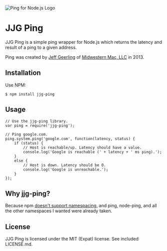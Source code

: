 <img src="https://raw.github.com/geerlingguy/JJG-Node-Ping/master/Resources/Ping-Logo.png" alt="Ping for Node.js Logo" />

# JJG Ping

JJG Ping is a simple ping wrapper for Node.js which returns the latency and result of a ping to a given address.

Ping was created by [Jeff Geerling](http://www.lifeisaprayer.com/) of [Midwestern Mac, LLC](http://www.midwesternmac.com/) in 2013.

## Installation

Use NPM:

    $ npm install jjg-ping

## Usage

    // Use the jjg-ping library.
    var ping = require('jjg-ping');

    // Ping google.com.
    ping.system.ping('google.com', function(latency, status) {
        if (status) {
            // Host is reachable/up. Latency should have a value.
            console.log('Google is reachable (' + latency + ' ms ping).');
        }
        else {
            // Host is down. Latency should be 0.
            console.log('Google is unreachable.');
        }
    });

## Why jjg-ping?

Because npm [doesn't support namespacing](https://npmjs.org/doc/faq.html#Why-no-namespaces), and ping, node-ping, and all the other namespaces I wanted were already taken.

## License

JJG Ping is licensed under the MIT (Expat) license. See included LICENSE.md.
